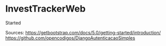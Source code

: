 # InvestTrackerWeb
Started

Sources:
https://getbootstrap.com/docs/5.0/getting-started/introduction/
https://github.com/opencodigos/DjangoAutenticacaoSimples